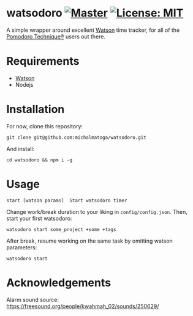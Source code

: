 # watsodoro [![Master][ico-travis-master]][link-travis] [![License: MIT](https://img.shields.io/badge/License-MIT-yellow.svg)](https://opensource.org/licenses/MIT)
                                                        
A simple wrapper around excellent [Watson](http://tailordev.github.io/Watson/) time tracker, for all of the [Pomodoro Technique®](https://cirillocompany.de/pages/pomodoro-technique) users out there. 

# Requirements

* [Watson](http://tailordev.github.io/Watson/)
* Nodejs

# Installation

For now, clone this repository:
```
git clone git@github.com:michalmatoga/watsodoro.git
```
And install:
```
cd watsodoro && npm i -g
```

# Usage
```
start [watson params]  Start watsodoro timer
```

Change work/break duration to your liking in `config/config.json`.
Then, start your first watsodoro:
```
watsodoro start some_project +some +tags
```
After break, resume working on the same task by omitting watson parameters:
```
watsodoro start
```

# Acknowledgements
Alarm sound source: https://freesound.org/people/kwahmah_02/sounds/250629/

[ico-travis-master]: https://travis-ci.org/michalmatoga/watsodoro.svg?branch=master
[link-travis]: https://travis-ci.org/michalmatoga/watsodoro

